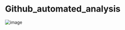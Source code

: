 # Github_automated_analysis

![image](https://github.com/Harpreet24/Github_automated_analysis/assets/58454611/0d21ff71-853c-4dcc-83c3-ad3b601a09d6)


